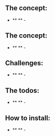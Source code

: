 ## The concept:
- **  ** -

## The concept:

- ** ** -

## Challenges:

- ** ** -

## The todos:

- ** ** -

## How to install:

- ** ** -
